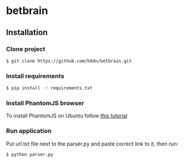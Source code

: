 # betbrain

## Installation

### Clone project

```sh
$ git clone https://github.com/hddn/betbrain.git
```

### Install requirements

```sh
$ pip install -r requirements.txt
```

### Install PhantomJS browser

To install PhantomJS on Ubuntu follow [this tutorial](https://gist.github.com/julionc/7476620)

### Run application

Put url.txt file next to the parser.py and paste correct link to it, then run:

```sh
$ python parser.py
```

